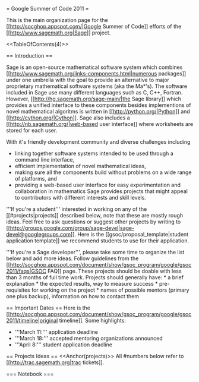 = Google Summer of Code 2011 =

This is the main organization page for the [[http://socghop.appspot.com/|Google Summer of Code]] efforts of the [[http://www.sagemath.org|Sage]] project.

<<TableOfContents(4)>>

== Introduction ==

Sage is an open-source mathematical software system which combines [[http://www.sagemath.org/links-components.html|numerous packages]] under one umbrella with the goal to provide an alternative to major proprietary mathematical software systems (aka the Ma*'s). The software included in Sage use many different languages such as C, C++, Fortran. However, [[http://hg.sagemath.org/sage-main/|the Sage library]] which provides a unified interface to these components besides implementions of novel mathematical algoritms is written in [[http://python.org/|Python]] and [[http://cython.org/|Cython]]. Sage also includes a [[http://nb.sagemath.org/|web-based user interface]] where worksheets are stored for each user. 

With it's friendly development community and diverse challenges including 
 * linking together software systems intended to be used through a command line interface,
 * efficient implementation of novel mathematical ideas, 
 * making sure all the components build without problems on a wide range of platforms, and
 * providing a web-based user interface for easy experimentation and collaboration in mathematics
Sage provides projects that might appeal to contributors with different interests and skill levels.

'''If you're a student''' interested in working on any of the [[#projects|projects]] described below, note that these are mostly rough ideas. Feel free to ask questions or suggest other projects by writing to [[http://groups.google.com/group/sage-devel|sage-devel@googlegroups.com]]. Here is the [[gsoc/proposal_template|student application template]] we recommend students to use for their application.

'''If you're a Sage developer''', please take some time to organize the list below and add more ideas. Follow guidelines from the [[http://socghop.appspot.com/document/show/gsoc_program/google/gsoc2011/faqs|GSOC FAQ]] page. These projects should be doable with less than 3 months of full time work. Projects should generally have:
	* a brief explanation
	* the expected results, way to measure success
	* pre-requisites for working on the project 
	* names of possible mentors (primary one plus backup), information on how to contact them

== Important Dates ==
Here is the [[http://socghop.appspot.com/document/show/gsoc_program/google/gsoc2011/timeline|original timeline]]. Some highlights:
 * '''March 11:''' application deadline
 * '''March 18:''' accepted mentoring organizations announced
 * '''April 8:''' student application deadline

== Projects Ideas ==
<<Anchor(projects)>>
All #numbers below refer to [[http://trac.sagemath.org|trac tickets]]. 

=== Notebook ===

